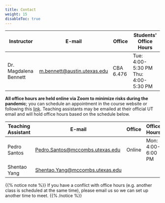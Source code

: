 ```yaml
---
title: Contact
weight: 15
disableToc: true
---
```


| Instructor | E-mail   | Office   | Students' Office Hours |
|------------|----------|----------|--------------|
| Dr. Magdalena Bennett   | <a href="mailto:m.bennett@austin.utexas.edu">m.bennett@austin.utexas.edu</a>   | CBA 6.476   | Tue: 4:00-5:30 PM <br /> Thu: 4:00-5:30 PM|

**All office hours are held online via Zoom to minimize risks during the pandemic**; you can schedule an appointment in the course website or following this [link](https://calendly.com/maibennett/sta-235h-office-hours). Teaching assistants may be emailed at their official UT email and will hold office hours based on the schedule below.

| Teaching Assistant | E-mail   | Office   | Office Hours |
|------------|----------|----------|--------------|
| Pedro Santos  | <a href="mailto:Pedro.Santos@mccombs.utexas.edu">Pedro.Santos@mccombs.utexas.edu</a>   | Online   | Mon: 4:00-6:00 PM|
| Shentao Yang  | <a href="Shentao.Yang@mccombs.utexas.edu">Shentao.Yang@mccombs.utexas.edu</a>   |    | |

{{% notice note %}}
If you have a conflict with office hours (e.g. another class is scheduled at the same time), please email us so we can set up another time to meet.
{{% /notice %}}